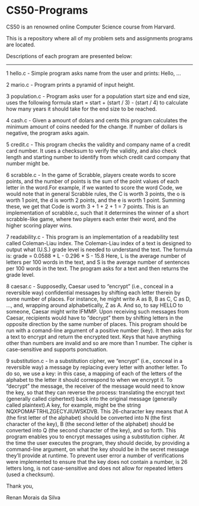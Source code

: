 # CS50-Programs

CS50 is an renowned online Computer Science course from Harvard.

This is a repository where all of my problem sets and assignments programs are located.

Descriptions of each program are presented below:
________________________________________________________________________________________________________________________________

1 hello.c - Simple program asks name from the user and prints: Hello, ...

2 mario.c - Program prints a pyramid of input height.

3 population.c - Program asks user for a population start size and end size, uses the following formula start = start + (start / 3) - (start / 4) to calculate how many years it should take for the end size to be reached.

4 cash.c - Given a amount of dolars and cents this program calculates the minimum amount of coins needed for the change. If number of dollars is negative, the program asks again.

5 credit.c - This program checks the validity and company name of a credit card number. It uses a checksum to verify the validity,  and also check length and starting number to identify from which credit card company that number might be.

6 scrabble.c - In the game of Scrabble, players create words to score points, and the number of points is the sum of the point values of each letter in the word.For example, if we wanted to score the word Code, we would note that in general Scrabble rules, the C is worth 3 points, the o is worth 1 point, the d is worth 2 points, and the e is worth 1 point. Summing these, we get that Code is worth 3 + 1 + 2 + 1 = 7 points. This is an implementation of scrabble.c, such that it determines the winner of a short scrabble-like game, where two players each enter their word, and the higher scoring player wins.

7 readability.c - This program is an implementation of a readability test called Coleman-Liau index. The Coleman-Liau index of a text is designed to output what (U.S.) grade level is needed to understand the text. The formula is: grade = 0.0588 * L - 0.296 * S - 15.8 Here, L is the average number of letters per 100 words in the text, and S is the average number of sentences per 100 words in the text. The program asks for a text and then returns the grade level.

8 caesar.c - Supposedly, Caesar used to “encrypt” (i.e., conceal in a reversible way) confidential messages by shifting each letter therein by some number of places. For instance, he might write A as B, B as C, C as D, …, and, wrapping around alphabetically, Z as A. And so, to say HELLO to someone, Caesar might write IFMMP. Upon receiving such messages from Caesar, recipients would have to “decrypt” them by shifting letters in the opposite direction by the same number of places. This program should be run with a comand-line argument of a positive number (key). It then asks for a text to encrypt and return the encrypted text. Keys that have anything other than numbers are invalid and so are more than 1 number. The cipher is case-sensitive and supports ponctuation.

9 substitution.c - In a substitution cipher, we “encrypt” (i.e., conceal in a reversible way) a message by replacing every letter with another letter. To do so, we use a key: in this case, a mapping of each of the letters of the alphabet to the letter it should correspond to when we encrypt it. To “decrypt” the message, the receiver of the message would need to know the key, so that they can reverse the process: translating the encrypt text (generally called ciphertext) back into the original message (generally called plaintext).A key, for example, might be the string NQXPOMAFTRHLZGECYJIUWSKDVB. This 26-character key means that A (the first letter of the alphabet) should be converted into N (the first character of the key), B (the second letter of the alphabet) should be converted into Q (the second character of the key), and so forth. This program enables you to encrypt messages using a substitution cipher. At the time the user executes the program, they should decide, by providing a command-line argument, on what the key should be in the secret message they’ll provide at runtime. To prevent user error a number of verifications were implemented to ensure that the key does not contain a number, is 26 letters long, is not case-sensitive and does not allow for repeated letters (used a checksum).

Thank you,

Renan Morais da Silva

